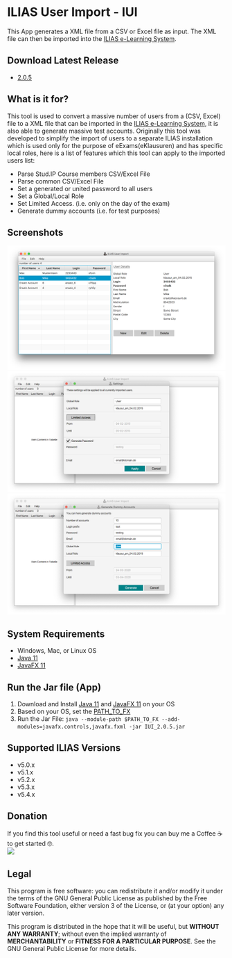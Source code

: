 # ILIAS User Import - IUI
This App generates a XML file from a CSV or Excel file as input. The XML file can then be imported into the [ILIAS e-Learning System](http://www.ilias.de/).

## Download Latest Release
  * [2.0.5](https://github.com/iFadi/ilias-userimport/releases/download/2.0.5/IUI_2.0.5.jar)

## What is it for?
This tool is used to convert a massive number of users from a (CSV, Excel) file to a XML file that can be imported in the [ILIAS e-Learning System](http://www.ilias.de/), it is also able to generate massive test accounts. Originally this tool was developed to simplify the import of users to a separate ILIAS installation which is used only for the purpose of eExams(eKlausuren) and has specific local roles, here is a list of features which this tool can apply to the imported users list:

* Parse Stud.IP Course members CSV/Excel File
* Parse common  CSV/Excel File
* Set a generated or united password to all users
* Set a Global/Local Role
* Set Limited Access. (i.e. only on the day of the exam)
* Generate dummy accounts (i.e. for test purposes)


## Screenshots
![iui_1](https://raw.githubusercontent.com/iFadi/ilias-userimport/master/screenshots/IUI_2.0.2_1.png)
![iui_1](https://raw.githubusercontent.com/iFadi/ilias-userimport/master/screenshots/IUI_2.0.5_2.png)
![iui_1](https://raw.githubusercontent.com/iFadi/ilias-userimport/master/screenshots/IUI_2.0.5_3.png)


## System Requirements
* Windows, Mac, or Linux OS
* [Java 11](https://www.oracle.com/technetwork/java/javase/downloads/index.html)
* [JavaFX 11](https://openjfx.io/openjfx-docs/#install-javafx)

## Run the Jar file (App)

1. Download and Install [Java 11](https://www.oracle.com/technetwork/java/javase/downloads/index.html) and [JavaFX 11](https://gluonhq.com/products/javafx/) on your OS
2. Based on your OS, set the [PATH_TO_FX](https://openjfx.io/openjfx-docs/#install-javafx)
3. Run the Jar File: `java --module-path $PATH_TO_FX --add-modules=javafx.controls,javafx.fxml -jar IUI_2.0.5.jar`


## Supported ILIAS Versions
* v5.0.x
* v5.1.x
* v5.2.x
* v5.3.x 
* v5.4.x

## Donation

If you find this tool useful or need a fast bug fix you can buy me a Coffee :coffee: to get started :nerd_face:.  
[<img src="https://www.paypalobjects.com/en_US/DK/i/btn/btn_donateCC_LG.gif">](https://www.paypal.com/cgi-bin/webscr?cmd=_s-xclick&hosted_button_id=J226T349PUB5J&source=url)
 

## Legal
This program is free software: you can redistribute it and/or modify
it under the terms of the GNU General Public License as published by
the Free Software Foundation, either version 3 of the License, or
(at your option) any later version.

This program is distributed in the hope that it will be useful,
but **WITHOUT ANY WARRANTY**; without even the implied warranty of
**MERCHANTABILITY** or **FITNESS FOR A PARTICULAR PURPOSE**.  See the
GNU General Public License for more details.
